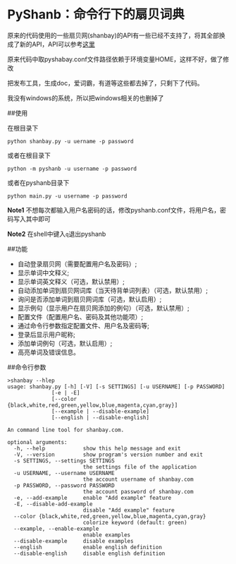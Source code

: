 PyShanb：命令行下的扇贝词典
===========================


原来的代码使用的一些扇贝网(shanbay)的API有一些已经不支持了，将其全部换成了新的API，API可以参考[这里](http://www.shanbay.com/developer/wiki/api_v1/)

原来代码中取pyshabay.conf文件路径依赖于环境变量HOME，这样不好，做了修改

把发布工具，生成doc，爱词霸，有道等这些都去掉了，只剩下了代码。

我没有windows的系统，所以把windows相关的也删掉了

##使用

在根目录下

    python shanbay.py -u uername -p password
或者在根目录下

    python -m pyshanb -u username -p password

或者在pyshanb目录下

    python main.py -u username -p password

**Note1** 不想每次都输入用户名密码的话，修改pyshanb.conf文件，将用户名，密码写入其中即可

**Note2** 在shell中键入`q`退出pyshanb

##功能


-  自动登录扇贝网（需要配置用户名及密码）;
-  显示单词中文释义;
-  显示单词英文释义（可选，默认禁用）;
-  自动添加单词到扇贝网词库（当天待背单词列表）（可选，默认禁用）;
-  询问是否添加单词到扇贝网词库（可选，默认启用）;
-  显示例句（显示用户在扇贝网添加的例句）（可选，默认禁用）;
-  配置文件（配置用户名、密码及其他功能项）;
-  通过命令行参数指定配置文件、用户名及密码等;
-  登录后显示用户昵称;
-  添加单词例句（可选，默认启用）;
-  高亮单词及错误信息。





##命令行参数



    >shanbay --hlep
    usage: shanbay.py [-h] [-V] [-s SETTINGS] [-u USERNAME] [-p PASSWORD]
                  [-e | -E]
                  [--color {black,white,red,green,yellow,blue,magenta,cyan,gray}]
                  [--example | --disable-example]
                  [--english | --disable-english]

    An command line tool for shanbay.com.

    optional arguments:
      -h, --help            show this help message and exit
      -V, --version         show program's version number and exit
      -s SETTINGS, --settings SETTINGS
                            the settings file of the application
      -u USERNAME, --username USERNAME
                            the account username of shanbay.com
      -p PASSWORD, --password PASSWORD
                            the account password of shanbay.com
      -e, --add-example     enable "Add example" feature
      -E, --disable-add-example
                            disable "Add example" feature
      --color {black,white,red,green,yellow,blue,magenta,cyan,gray}
                            colorize keyword (default: green)
      --example, --enable-example
                            enable examples
      --disable-example     disable examples
      --english             enable english definition
      --disable-english     disable english definition


